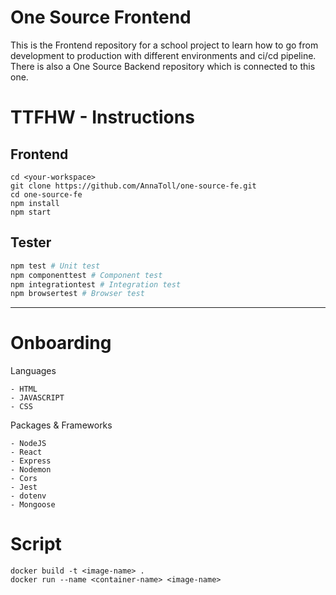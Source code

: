 # One Source Frontend

This is the Frontend repository for a school project to learn how to go from development to production with different environments and ci/cd pipeline. There is also a One Source Backend repository which is connected to this one.

# TTFHW - Instructions

## Frontend
```
cd <your-workspace>  
git clone https://github.com/AnnaToll/one-source-fe.git    
cd one-source-fe  
npm install
npm start  
``` 
## Tester  
```bash
npm test # Unit test  
npm componenttest # Component test  
npm integrationtest # Integration test  
npm browsertest # Browser test
``` 

***

# Onboarding
Languages
```
- HTML
- JAVASCRIPT
- CSS
```

Packages & Frameworks
```
- NodeJS
- React
- Express  
- Nodemon  
- Cors
- Jest
- dotenv
- Mongoose
```
# Script

```
docker build -t <image-name> .  
docker run --name <container-name> <image-name>  

```
